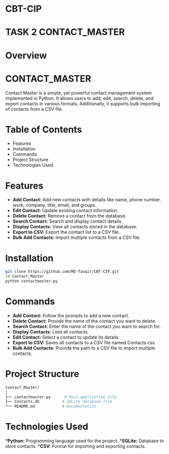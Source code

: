 # CBT-CIP
# TASK 2 CONTACT_MASTER
# Overview
# CONTACT_MASTER
Contact Master is a simple, yet powerful contact management system implemented in Python. It allows users to add, edit, search, delete, and export contacts in various formats. Additionally, it supports bulk importing of contacts from a CSV file.
# Table of Contents
* Features
* Installation
* Commands
* Project Structure
* Technologies Used
# Features
* **Add Contact:** Add new contacts with details like name, phone number, work, company, title, email, and groups.
* **Edit Contact:** Update existing contact information.
* **Delete Contact:** Remove a contact from the database.
* **Search Contact:** Search and display contact details.
* **Display Contacts:** View all contacts stored in the database.
* **Export to CSV:** Export the contact list to a CSV file.
* **Bulk Add Contacts:** Import multiple contacts from a CSV file.

# Installation
```bash
git clone https://github.com/MD-Tauqir/CBT-CIP.git
cd Contact_Master
python contactmaster.py
```
# Commands
* **Add Contact:** Follow the prompts to add a new contact.
* **Delete Contact:** Provide the name of the contact you want to delete.
* **Search Contact:** Enter the name of the contact you want to search for.
* **Display Contacts:** Lists all contacts.
* **Edit Contact:** Select a contact to update its details.
* **Export to CSV:** Saves all contacts to a CSV file named Contacts.csv.
* **Bulk Add Contacts:** Provide the path to a CSV file to import multiple contacts.

# Project Structure
```bash
Contact_Master/
│
├── contactmaster.py      # Main application file
├── Contacts.db          # SQLite database file
└── README.md            # Documentation
```

# Technologies Used
***Python:** Programming language used for the project.
***SQLite:** Database to store contacts.
***CSV:** Format for importing and exporting contacts.
